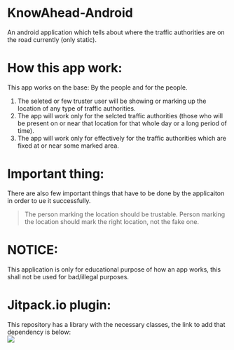 # KnowAhead-Android
An android application which tells about where the traffic authorities are on the road currently (only static). 
<br/>
# How this app work:
This app works on the base: By the people and for the people.  
1. The seleted or few truster user will be showing or marking up the location of any type of traffic authorities.  
2. The app will work only for the selcted traffic authorities (those who will be present on or near that location for that whole day or a long period of time).  
3. The app will work only for effectively for the traffic authorities which are fixed at or near some marked area.
# Important thing:
There are also few important things that have to be done by the applicaiton in order to ue it successfully.
> The person marking the location should be trustable.
> Person marking the location should mark the right location, not the fake one.
# NOTICE:
This application is only for educational purpose of how an app works, this shall not be used for bad/illegal purposes.
# Jitpack.io plugin:
This repository has a library with the necessary classes, the link to add that dependency is below:    
[![](https://jitpack.io/v/aakashvats2910/KnowAhead-Android.svg)](https://jitpack.io/#aakashvats2910/KnowAhead-Android)
